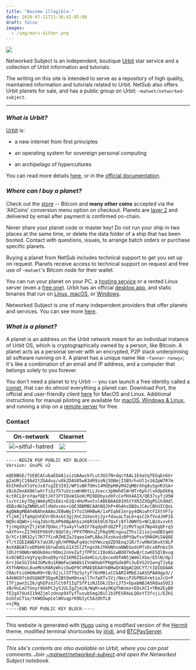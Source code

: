 ```yaml
---
title: "Become illegible."
date: 2020-07-11T21:36:42-05:00
draft: false
images: 
  - /img/mars-dither.png
---
```


![](/img/mars-dither.png)

Networked Subject is an independent, boutique [Urbit](https://urbit.org/) star service and a collection of Urbit information and tutorials.

The writing on this site is intended to serve as a repository of high quality, maintained information and tutorials related to Urbit. NetSub also offers Urbit planets for sale, and has a public group on Urbit: `~matwet/networked-subject`. 

---

### *What is Urbit?*

[Urbit](https://urbit.org/) is:

* a new internet from first principles

* an operating system for sovereign personal computing

* an archipelago of hypercultures

You can read more details [here](https://subject.network/posts/urbit-introduction/), or in the [official documentation](https://urbit.org/docs/).


### *Where can I buy a planet?*

Check out the [store](/buy) -- Bitcoin and **many other coins** accepted via the 'AltCoins' conversion menu option on checkout. Planets are [layer 2](https://urbit.org/docs/azimuth/l2/layer2) and delivered by email after payment is confirmed on-chain.

Never share your planet code or master key! Do not run your ship in two places at the same time, or delete the data folder of a ship that has been booted. Contact  with questions, issues, to arrange batch orders or purchase specific planets.

Buying a planet from NetSub includes technical support to get you set up on request. Planets receive access to technical support on request and free use of `~matwet`'s Bitcoin node for their wallet.

You can run your planet on your PC, a [hosting service](/planet-sales) or a rented Linux server (even a [free one](/posts/free-cloud-oracle/)). Urbit has an official [desktop app](https://urbit.org/getting-started/), and static binaries that run on [Linux, macOS](https://urbit.org/using/install/#macos-and-linux), or [Windows](/posts/urbit-windows-binaries/). 

Networked Subject is one of many independent providers that offer planets and services. You can see more [here](/planet-sales/).


### *What is a planet?*

A planet is an address on the Urbit network meant for an individual instance of Urbit OS, which is cryptographically owned by a person, like Bitcoin. A planet acts as a personal server with an encrypted, P2P stack underpinning all software running on it. A planet has a unique name like `~fanner-ronwyx`; it's like a combination of an email and IP address, and a computer that belongs solely to you forever.

You don't need a planet to try Urbit -- you can launch a free identity called a [comet](https://urbit.org/using/install/#booting-a-comet), that can do *almost* everything a planet can. Download Port, the official and user-friendly client [here](https://urbit.org/getting-started/) for MacOS and Linux. Additional instructions for manual piloting are available for [macOS, Windows & Linux](https://urbit.org/using/install/#macos-and-linux), and running a ship on a [remote server](/posts/free-cloud-oracle/) for free.

### Contact

|On-network | Clearnet |
|---|---|
|![](/sitful-hatred.svg#floatsigil)~sitful-hatred|![](/img/email.png#floatleft-noborder)|

```
-----BEGIN PGP PUBLIC KEY BLOCK-----
Version: GnuPG v2

mQENBGE/7SEBCACubaEQ4A1xizUAAwzkfLut3GS7N+dqcYAAL1E4aVqTEGqEnKXr
g2aUMjC19AdItZGA4vy/uOkZDAS05wB3dR9zoNj5OBmjISBSrhxUl1v16ZpW7R7m
khIhK6vXlUYeJs87sgZE3I0I/WP1vBKfOHs14MdDpM0yM4ZqMBrXhg8uSgnR3SA+
zBibZmxAX86lwXrfiGzTh7uXzzuWnNbtLL3secc3pNmh0lWrWTr6phJlxkOpOkKq
kctRCLQrnYqwfQEtJXf1FYIOxW1GoH/M19DDbyxdXFcCefHX4AIX/QR37syfjO5W
lv/ntiky7DgjWm6yMZs6bi+E1Q/4HvMvetxlABEBAAG0IH5tYXR3ZXQgPG1hdHdl
dEBzdWJqZWN0Lm5ldHdvcms+iQE3BBMBCAAhBQJhP+0hAhsDBQsJCAcCBhUICQoL
AgQWAgMBAh4BAheAAAoJEBwWyIYfo15HHBwH/1xPIqkEIerpy4QNiwhtFZXtVF7y
YljkKj1fqHgUnhEVr0h4sGt3gjXnCJUXenXj2y+fdauaLTaL6+qsC2kfVudJHP1G
NQ9c4QWO+j+GqJUbrOLHP60BpAhSszK6R56t0lK7QxFj8flOWNYG+NCLBzXvzvht
TjrHgdXgYZljkSK7QUmc/fSa4yYlw9IF76qdpdFdQZPfj2zMVTxpX7Np4XqQFrq5
nAYFn+cZI7HVEPX6VP/8QUl6j/PPXTMHVuZjPAgSMCnguuZThslZiiojnoDBIqmU
D/YCr19R32yl7R77fLnRZHEZaJSqeo1mPLBAoJXzokxdzBPtQwfsv5MAGMi5AQ0E
YT/tIQEIANEFk7aU3R/gR/HPM0wFq4UcYdYWxzqdZDXEoqJ1R/f/wRNXSKvXt8LP
AnXABGATcoDRbHh1OrwDaULG1X3SlZfngnXkJYKHNhvaNWEGodsMTvDcx8PnbzIh
lDhJt90WbrW6Ok84or0Dmi2nVeZaTjTPP3CiI8o8GiwBO87kOwB/CzwKESQlBvug
kvOCW8IxVgYyqsDnaQ9yrGI1kM8ZIodoHCo/LQxcedOfmN5jWmGlXGe/E5lN/OpJ
6rrJGe5GIV44JGMv0u1KWmFwiWA8k1IVoWXwbYPHgHSdk8Pc3uEVS2V1w+gTJy6p
X5fhNHUuL8ueMUsRARyWhicEwQF9CVMAEQEAAYkBHwQYAQgACQUCYT/tIQIbDAAK
CRAcFsiGH6NeR9+YB/42jLl5TT9zSytyf76nM0ixCCbARI4MbEJaASSPAA9gp3//
A4kNG97sbOSQAOP3QgoR2BtOeH8nxqllTn7pKTvIVj/NmicP2bPBGX+mtioJcG+P
ITFjpwn3iI6/ghEPsoJlCt0f1IqT5fP1zNJIOkJIbriJT5+DpabNBJA5Rdaa5OI3
zN/HvLmZfGnyr9bkPC2y5JULIgZjmiN/WqR+a4yOKqfhWzms+EDsXCI+YRm2EyBO
fE2gX7UuXI19dZjmlzdnop9XTyfTusubSmg2BiC1b3PESRXwLQOxtT3fvji/EZH1
bzGtoCT1e/tKWQUwpCelWVuqprK9bIyC5AzQhTL0
=xjNg
-----END PGP PUBLIC KEY BLOCK-----
```

---

This website is generated with [Hugo](https://gohugo.io/) using a modified version of the [Hermit](https://themes.gohugo.io/hermit/) theme, modified terminal shortcodes by [jiridj](https://github.com/jiridj/hugo-macos-terminal), and [BTCPayServer](https://btcpayserver.org/).

---

*This site's contents are also available on Urbit, where you can post comments. Join [~matwet/networked-subject](web+urbitgraph://group/~matwet/networked-subject/) and open the Networked Subject notebook.*
